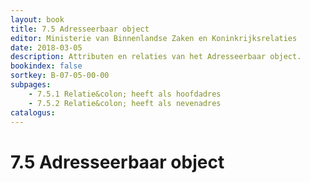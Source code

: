 ```yaml
---
layout: book
title: 7.5 Adresseerbaar object
editor: Ministerie van Binnenlandse Zaken en Koninkrijksrelaties
date: 2018-03-05
description: Attributen en relaties van het Adresseerbaar object.
bookindex: false
sortkey: B-07-05-00-00
subpages:
    - 7.5.1 Relatie&colon; heeft als hoofdadres
    - 7.5.2 Relatie&colon; heeft als nevenadres
catalogus:
---
```


# 7.5 Adresseerbaar object
